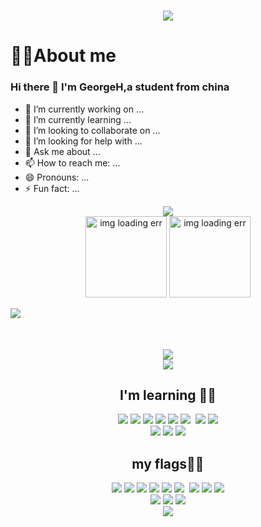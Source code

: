 

<!--typing -->
<h1 align="center"> 
  <img src="https://readme-typing-svg.herokuapp.com/?lines=Hello,World!;Welcome+to+my+profile!!&center=true&size=27"> 
</h1>


# 🙋‍♂️About me
### Hi there 👋 I'm GeorgeH,a student from china 
<!-- 
**GeorgeHcc/GeorgeHcc** is a ✨ _special_ ✨ repository because its `README.md` (this file) appears on your GitHub profile.

Here are some ideas to get you started: -->

- 🔭 I’m currently working on ...
- 🌱 I’m currently learning ...
- 👯 I’m looking to collaborate on ...
- 🤔 I’m looking for help with ...
- 💬 Ask me about ...
- 📫 How to reach me: ...
- 😄 Pronouns: ...
- ⚡ Fun fact: ... 


<div align="center">
  <img  src="https://github-profile-trophy.vercel.app/?username=GeorgeHcc&theme=gruvbox&row=1&column=7&no-frame=true&no-bg=true" />
</div>


<div  align="center">
<!--  your stats -->
 <span>
   <img  height="130px"
     src="https://github-readme-stats.vercel.app/api?username=GeorgeHcc&show_icons=true&theme=graywhite&bg_color=0,ea6161,ffc64d,fffc4d,52fa5a&hide_title=true&hide_border=true"
      alt="img loading err"/>          
</span>
<!--  your top language -->
 <span>
   <img  height="130px"
        alt="img loading err"
      src="https://github-readme-stats.vercel.app/api/top-langs/?username=GeorgeHcc&layout=compact&bg_color=0,52fa5a,4dfcff,c64dff&theme=graywhite&hide_title=true&langs_count=6&hide_border=true"/>
 </span>
 </div>

![](https://raw.githubusercontent.com/GeorgeHcc/GeorgeHcc/main/assets/github-contribution-grid-snake.svg)

<div align="center" style="margin-top:50px">
 <img src="https://github-readme-streak-stats.herokuapp.com/?user=GeorgeHcc" />
</div>


<div align="center">
	<img src="https://metrics.lecoq.io/GeorgeHcc?template=classic&config.timezone=Asia%2FShanghai">
</div>

<div align="center">
 <h2>I'm learning 👨‍💻</h2>
 <span >
	<img  src="https://img.shields.io/badge/-HTML5-E34F26?style=plastic&logo=html5&logoColor=white" />
	<img  src="https://img.shields.io/badge/-CSS3-1572B6?style=plastic&logo=css3" />
	<img  src="https://img.shields.io/badge/-JavaScript-FFCC00?style=plastic&fontColor=white&logo=javascript&logoColor=black" />
	 <img src="https://img.shields.io/badge/-Vue.js-00CC66?style=plastic&logo=Vue.js&logoColor=white"/>
	 <img src="https://img.shields.io/badge/-React-339999?style=plastic&fontColor=white&logo=react&logoColor=61dafb"/>
	 <img src="https://img.shields.io/badge/-Nuxt.js-00FF66?style=plastic&logo=Nuxt.js&logoColor=white"/>
	 <img scr="https://img.shields.io/badge/-Less-blue?style=plastic&logo=less&logoColor=white"/>
	 <img src="https://img.shields.io/badge/-webpack-3399CC?style=plastic&logo=webpack&logoColor=white"/>
	 <img src="https://img.shields.io/badge/-vite-646CFF?style=plastic&logo=vite&logoColor=white"/>
  </span>
</div>

<div align="center">
	<span> <img src="https://img.shields.io/badge/-antd-0033CC?style=plastic&logo=antdesign&logoColor=CCFFFF"/>
	 <img src="https://img.shields.io/badge/-TypeScript-3399FF?style=plastic&logo=typescript&logoColor=white"/>
	 <img src="https://img.shields.io/badge/-SpringBoot-00CC00?style=plastic&logo=springboot&logoColor=white"/>
	</span>
</div>

<div align="center">	 
 <h2>my flags🏳️‍🌈</h2>
 <span >
	<img  src="https://img.shields.io/badge/-Preact-673AB8?style=plastic&logo=Preact&logoColor=white" />
	<img  src="https://img.shields.io/badge/-Flutter-02569B?style=plastic&logo=Flutter" />
	<img  src="https://img.shields.io/badge/-serverless-FD5750?style=plastic&logo=serverless&logoColor=black" />
	 <img src="https://img.shields.io/badge/-Docker-2496ED?style=plastic&logo=Docker&logoColor=white"/>
	 <img src="https://img.shields.io/badge/-GraphQL-E10098?style=plastic&logo=GraphQL&logoColor=61dafb"/>
	 <img src="https://img.shields.io/badge/-Node.js-339933?style=plastic&logo=Node.js&logoColor=white"/>
	 <img scr="https://img.shields.io/badge/-Swift-F58025?style=plastic&logo=Swift&logoColor=white"/>
	 <img src="https://img.shields.io/badge/-esbuild-FFCF00?style=plastic&logo=esbuild&logoColor=white"/>
	 <img src="https://img.shields.io/badge/-Stack Overflow-white?style=plastic&logo=Stack Overflow&logoColor=white"/>
	 <img src="https://img.shields.io/badge/-npm-CB3837?style=plastic&logo=npm&logoColor=CB3837"/>
	 
</span>
</div>

<div align="center">
	<span>
		<img src="https://img.shields.io/badge/-Rollup.js-3399FF?style=plastic&logo=rollup.js&logoColor=white"/>
	 	<img src="https://img.shields.io/badge/-three.js-000000?style=plastic&logo=three.js&logoColor=white"/>
		<img src="https://img.shields.io/badge/-Next.js-000000?style=plastic&logo=Next.js&logoColor=white"/>
	</span>
</div>

<!-- 访客-->
<div align="center">	
 <img src="https://visitor-badge.glitch.me/badge?page_id=GeorgeHcc&left_color=green&right_color=blue"/>
</div>

